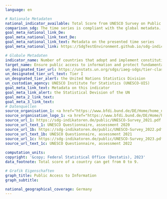 ```yaml
---
language: en    

# Nationale Metadaten    
national_indicator_available: Total Score from UNESCO Survey on Public Access to Information    
comparison_sdg: The time series is compliant with the global metadata.    
goal_meta_national_link_De: 
goal_meta_national_link_text_De: 
goal_meta_national_link_text: Metadata on the presented time series
goal_meta_national_link: https://SdgTestEnvironment.github.io/sdg-indicators/public/Meta/16.10.2.pdf    

# Globale Metadaten    
indicator_name: Number of countries that adopt and implement constitutional, statutory and/ or policy guarantees for public access to information    
target_name: Ensure public access to information and protect fundamental freedoms, in accordance with national legislation and international agreements    
un_designated_tier_url: https://unstats.un.org/sdgs/iaeg-sdgs/tier-classification/    
un_designated_tier_url_text: Tier I    
un_desgnated_tier_alert: the United Nations Statistics Division    
un_custodian_agency: UNESCO Institute for Statistics (UNESCO-UIS)    
goal_meta_link_text: Metadata on this indicator    
goal_meta_link_alert: the Statistical Devision of the UN    
goal_meta_2_link_text:     
goal_meta_3_link_text:         
# Datenquellen
source_organisation_1: <a href="https://www.bfdi.bund.de/DE/Home/home_node.html" target="_blank"> Federal Commissioner for Data Protection and Freedom of Information </a>
source_organisation_logo_1: <a href="https://www.bfdi.bund.de/DE/Home/home_node.html" target="_blank"><img src="https://sdg-indikatoren.de/public/OrgImgEn/bfdi.png" alt="Logo bfdi" style="height:60px; width:148px"/></a>
source_url_1: https://sdg-indikatoren.de/public/UNESCO-Survey_2021.pdf
source_url_text_1: UNESCO Questionnaire, assessment 2020
source_url_1b: https://sdg-indikatoren.de/public/UNESCO-Survey_2022.pdf
source_url_text_1b: UNESCO Questionnaire, assessment 2021
source_url_1c: https://sdg-indikatoren.de/public/UNESCO-Survey_2023.pdf
source_url_text_1c: UNESCO Questionnaire, assessment 2022
    
computation_units:     
copyright: '&copy; Federal Statistical Office (Destatis), 2023'    
data_footnote: Total score of a country can get from 0 to 9.    

# Grafik Eigenschaften    
graph_title: Public Access to Information
graph_subtitle:     

national_geographical_coverage: Germany    
---
```


<span></span>